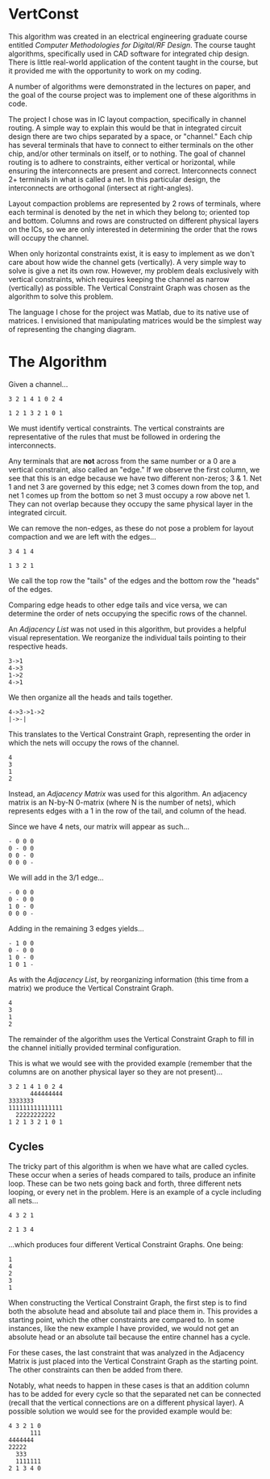 VertConst
=========
This algorithm was created in an electrical engineering graduate course entitled *Computer Methodologies for Digital/RF Design*. The course taught algorithms, specifically used in CAD software for integrated chip design. There is little real-world application of the content taught in the course, but it provided me with the opportunity to work on my coding.

A number of algorithms were demonstrated in the lectures on paper, and the goal of the course project was to implement one of these algorithms in code.

The project I chose was in IC layout compaction, specifically in channel routing. A simple way to explain this would be that in integrated circuit design there are two chips separated by a space, or "channel." Each chip has several terminals that have to connect to either terminals on the other chip, and/or other terminals on itself, or to nothing. The goal of channel routing is to adhere to constraints, either vertical or horizontal, while ensuring the interconnects are present and correct. Interconnects connect 2+ terminals in what is called a net. In this particular design, the interconnects are orthogonal (intersect at right-angles).

Layout compaction problems are represented by 2 rows of terminals, where each terminal is denoted by the net in which they belong to; oriented top and bottom. Columns and rows are constructed on different physical layers on the ICs, so we are only interested in determining the order that the rows will occupy the channel.

When only horizontal constraints exist, it is easy to implement as we don't care about how wide the channel gets (vertically). A very simple way to solve is give a net its own row. However, my problem deals exclusively with vertical constraints, which requires keeping the channel as narrow (vertically) as possible. The Vertical Constraint Graph was chosen as the algorithm to solve this problem.

The language I chose for the project was Matlab, due to its native use of matrices. I envisioned that manipulating matrices would be the simplest way of representing the changing diagram.

The Algorithm
=============
Given a channel...

    3 2 1 4 1 0 2 4
    
    1 2 1 3 2 1 0 1

We must identify vertical constraints. The vertical constraints are representative of the rules that must be followed in ordering the interconnects.

Any terminals that are **not** across from the same number or a 0 are a vertical constraint, also called an "edge." If we observe the first column, we see that this is an edge because we have two different non-zeros; 3 & 1. Net 1 and net 3 are governed by this edge; net 3 comes down from the top, and net 1 comes up from the bottom so net 3 must occupy a row above net 1. They can not overlap because they occupy the same physical layer in the integrated circuit.

We can remove the non-edges, as these do not pose a problem for layout compaction and we are left with the edges...

    3 4 1 4
    
    1 3 2 1

We call the top row the "tails" of the edges and the bottom row the "heads" of the edges.

Comparing edge heads to other edge tails and vice versa, we can determine the order of nets occupying the specific rows of the channel.

An *Adjacency List* was not used in this algorithm, but provides a helpful visual representation. We reorganize the individual tails pointing to their respective heads.

    3->1
    4->3
    1->2
    4->1

We then organize all the heads and tails together.

    4->3->1->2
    |->-|

This translates to the Vertical Constraint Graph, representing the order in which the nets will occupy the rows of the channel.

    4
    3
    1
    2

Instead, an *Adjacency Matrix* was used for this algorithm. An adjacency matrix is an N-by-N 0-matrix (where N is the number of nets), which represents edges with a 1 in the row of the tail, and column of the head.

Since we have 4 nets, our matrix will appear as such...

    - 0 0 0
    0 - 0 0
    0 0 - 0
    0 0 0 -

We will add in the 3/1 edge...

    - 0 0 0
    0 - 0 0
    1 0 - 0
    0 0 0 -

Adding in the remaining 3 edges yields...

    - 1 0 0
    0 - 0 0
    1 0 - 0
    1 0 1 -

As with the *Adjacency List*, by reorganizing information (this time from a matrix) we produce the Vertical Constraint Graph.

    4
    3
    1
    2

The remainder of the algorithm uses the Vertical Constraint Graph to fill in the channel initially provided terminal configuration.

This is what we would see with the provided example (remember that the columns are on another physical layer so they are not present)...

    3 2 1 4 1 0 2 4
          444444444
    3333333
    111111111111111
      22222222222
    1 2 1 3 2 1 0 1

Cycles
------
The tricky part of this algorithm is when we have what are called cycles. These occur when a series of heads compared to tails, produce an infinite loop. These can be two nets going back and forth, three different nets looping, or every net in the problem. Here is an example of a cycle including all nets...

    4 3 2 1
    
    2 1 3 4

...which produces four different Vertical Constraint Graphs. One being:

    1
    4
    2
    3
    1

When constructing the Vertical Constraint Graph, the first step is to find both the absolute head and absolute tail and place them in. This provides a starting point, which the other constraints are compared to. In some instances, like the new example I have provided, we would not get an absolute head or an absolute tail because the entire channel has a cycle.

For these cases, the last constraint that was analyzed in the Adjacency Matrix is just placed into the Vertical Constraint Graph as the starting point. The other constraints can then be added from there.

Notably, what needs to happen in these cases is that an addition column has to be added for every cycle so that the separated net can be connected (recall that the vertical connections are on a different physical layer). A possible solution we would see for the provided example would be:

    4 3 2 1 0
          111
    4444444
    22222
      333
      1111111
    2 1 3 4 0
